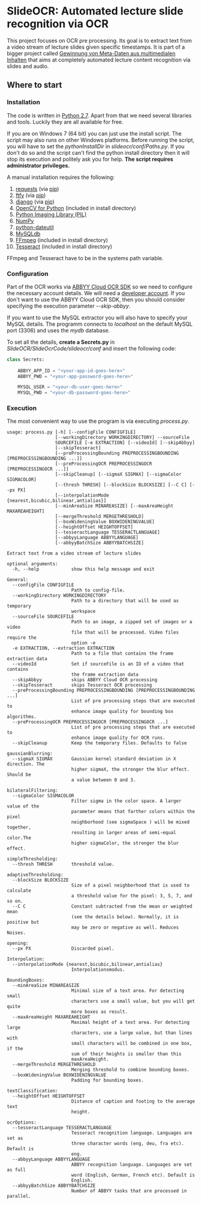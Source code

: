 SlideOCR: Automated lecture slide recognition via OCR
=====================================================

This project focuses on OCR pre processing. Its goal is to extract text from a video stream of lecture slides given specific timestamps. It is part of a bigger project called [Gewinnung von Meta-Daten aus multimedialen Inhalten][seminar-link] that aims at completely automated lecture content recognition via slides and audio.

   [seminar-link]: http://apache.cs.uni-potsdam.de/de/profs/ifi/mm/lehre

Where to start
--------------

### Installation ###

The code is written in [Python 2.7][python]. Apart from that we need several libraries and tools. Luckily they are all available for free.

If you are on Windows 7 (64 bit) you can just use the install script. The script may also runs on other Windows platforms. Before running the script, you will have to set the *pythonInstallDir* in *slideocr/conf/Paths.py*. If you don't do so and the script can't find the python install directory then it will stop its execution and politely ask you for help. **The script requires administrator privileges.**

A manual installation requires the following:

1. [requests][requests] (via [pip][pip])
1. [ftfy][ftfy] (via [pip][pip])
1. [django][django] (via [pip][pip])
1. [OpenCV for Python][opencv] (included in install directory)
1. [Python Imaging Library (PIL)][pil]
1. [NumPy][numpy]
1. [python-dateutil][dateutil]
1. [MySQLdb][mysqldb]
1. [FFmpeg][ffmpeg] (included in install directory)
1. [Tesseract][tesseract] (included in install directory)

FFmpeg and Tesseract have to be in the systems path variable.

   [python]: http://www.python.org/download/releases/2.7.6/
   [opencv]: http://opencvpython.blogspot.de/2012/05/install-opencv-in-windows-for-python.html
   [tesseract]: https://code.google.com/p/tesseract-ocr/
   [ffmpeg]: http://www.ffmpeg.org/
   [requests]: http://requests.readthedocs.org/en/latest/user/install/
   [ftfy]: http://blog.luminoso.com/2012/08/24/fixing-unicode-mistakes-and-more-the-ftfy-package/
   [dateutil]: http://www.lfd.uci.edu/~gohlke/pythonlibs/#python-dateutil
   [mysqldb]: http://pypi.python.org/pypi/MySQL-python/
   [pil]: http://www.pythonware.com/products/pil/
   [pip]: https://pypi.python.org/pypi/pip
   [django]: https://www.djangoproject.com/download/
   [numpy]: http://www.numpy.org/
   
### Configuration ###

Part of the OCR works via [ABBYY Cloud OCR SDK][abbyy] so we need to configure the necessary account details. We will need a [developer account][abbyy-register]. If you don't want to use the ABBYY Cloud OCR SDK, then you should consider specifying the execution parameter *--skip-abbyy*.

If you want to use the MySQL extractor you will also have to specify your MySQL details. The programm connects to *localhost* on the default MySQL port (3306) and uses the *mydb* database.

To set all the details, **create a Secrets.py** in *SlideOCR/SlideOcrCode/slideocr/conf* and insert the following code:

```python
class Secrets:
	
	ABBYY_APP_ID = "<your-app-id-goes-here>"
	ABBYY_PWD = "<your-app-password-goes-here>"

	MYSQL_USER = "<your-db-user-goes-here>"
	MYSQL_PWD = "<your-db-password-goes-here>"
```

   [abbyy]: http://ocrsdk.com/
   [abbyy-register]: http://cloud.ocrsdk.com/Account/Register
   
### Execution ###

The most convenient way to use the program is via executing *process.py*.

```
usage: process.py [-h] [--configFile CONFIGFILE]
                  [--workingDirectory WORKINGDIRECTORY] --sourceFile
                  SOURCEFILE [-e EXTRACTION] [--videoId] [--skipAbbyy]
                  [--skipTesseract]
                  [--preProcessingBounding PREPROCESSINGBOUNDING [PREPROCESSINGBOUNDING ...]]
                  [--preProcessingOCR PREPROCESSINGOCR [PREPROCESSINGOCR ...]]
                  [--skipCleanup] [--sigmaX SIGMAX] [--sigmaColor SIGMACOLOR]
                  [--thresh THRESH] [--blockSize BLOCKSIZE] [--C C] [--px PX]
                  [--interpolationMode {nearest,bicubic,bilinear,antialias}]
                  [--minAreaSize MINAREASIZE] [--maxAreaHeight MAXAREAHEIGHT]
                  [--mergeThreshold MERGETHRESHOLD]
                  [--boxWideningValue BOXWIDENINGVALUE]
                  [--heightOffset HEIGHTOFFSET]
                  [--tesseractLanguage TESSERACTLANGUAGE]
                  [--abbyyLanguage ABBYYLANGUAGE]
                  [--abbyyBatchSize ABBYYBATCHSIZE]

Extract text from a video stream of lecture slides

optional arguments:
  -h, --help            show this help message and exit

General:
  --configFile CONFIGFILE
                        Path to config-file.
  --workingDirectory WORKINGDIRECTORY
                        Path to a directory that will be used as temporary
                        workspace
  --sourceFile SOURCEFILE
                        Path to an image, a zipped set of images or a video
                        file that will be processed. Video files require the
                        option -e
  -e EXTRACTION, --extraction EXTRACTION
                        Path to a file that contains the frame extraction data
  --videoId             Set if sourceFile is an ID of a video that contains
                        the frame extraction data
  --skipAbbyy           skips ABBYY Cloud OCR processing
  --skipTesseract       skips Tesseract OCR processing
  --preProcessingBounding PREPROCESSINGBOUNDING [PREPROCESSINGBOUNDING ...]
                        List of pre processing steps that are executed to
                        enhance image quality for bounding box algorithms.
  --preProcessingOCR PREPROCESSINGOCR [PREPROCESSINGOCR ...]
                        List of pre processing steps that are executed to
                        enhance image quality for OCR runs.
  --skipCleanup         Keep the temporary files. Defaults to false

gaussianBlurring:
  --sigmaX SIGMAX       Gaussian kernel standard deviation in X direction. The
                        higher sigmaX, the stronger the blur effect. Should be
                        a value between 0 and 3.

bilateralFiltering:
  --sigmaColor SIGMACOLOR
                        Filter sigma in the color space. A larger value of the
                        parameter means that farther colors within the pixel
                        neighborhood (see sigmaSpace ) will be mixed together,
                        resulting in larger areas of semi-equal color.The
                        higher sigmaColor, the stronger the blur effect.

simpleThresholding:
  --thresh THRESH       threshold value.

adaptiveThresholding:
  --blockSize BLOCKSIZE
                        Size of a pixel neighborhood that is used to calculate
                        a threshold value for the pixel: 3, 5, 7, and so on.
  --C C                 Constant subtracted from the mean or weighted mean
                        (see the details below). Normally, it is positive but
                        may be zero or negative as well. Reduces Noises.

opening:
  --px PX               Discarded pixel.

Interpolation:
  --interpolationMode {nearest,bicubic,bilinear,antialias}
                        Interpolationsmodus.

BoundingBoxes:
  --minAreaSize MINAREASIZE
                        Minimal size of a text area. For detecting small
                        characters use a small value, but you will get quite
                        more boxes as result.
  --maxAreaHeight MAXAREAHEIGHT
                        Maximal height of a text area. For detecting large
                        characters, use a large value, but than lines with
                        small characters will be combined in one box, if the
                        sum of their heights is smaller than this
                        maxAreaHeight.
  --mergeThreshold MERGETHRESHOLD
                        Merging threshold to combine bounding boxes.
  --boxWideningValue BOXWIDENINGVALUE
                        Padding for bounding boxes.

textClassification:
  --heightOffset HEIGHTOFFSET
                        Distance of caption and footing to the average text
                        height.

ocrOptions:
  --tesseractLanguage TESSERACTLANGUAGE
                        Tesseract recognition language. Languages are set as
                        three character words (eng, deu, fra etc). Default is
                        eng.
  --abbyyLanguage ABBYYLANGUAGE
                        ABBYY recognition language. Languages are set as full
                        word (English, German, French etc). Default is
                        English.
  --abbyyBatchSize ABBYYBATCHSIZE
                        Number of ABBYY tasks that are processed in parallel.
```
